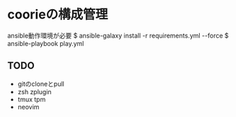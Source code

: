 # coorieの構成管理
ansible動作環境が必要
$ ansible-galaxy install -r requirements.yml --force
$ ansible-playbook play.yml

## TODO
* gitのcloneとpull
* zsh zplugin
* tmux tpm
* neovim
